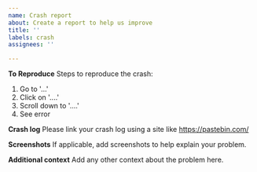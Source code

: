 ```yaml
---
name: Crash report
about: Create a report to help us improve
title: ''
labels: crash
assignees: ''

---
```


**To Reproduce**
Steps to reproduce the crash:
1. Go to '...'
2. Click on '....'
3. Scroll down to '....'
4. See error

**Crash log**
Please link your crash log using a site like https://pastebin.com/

**Screenshots**
If applicable, add screenshots to help explain your problem.

**Additional context**
Add any other context about the problem here.
